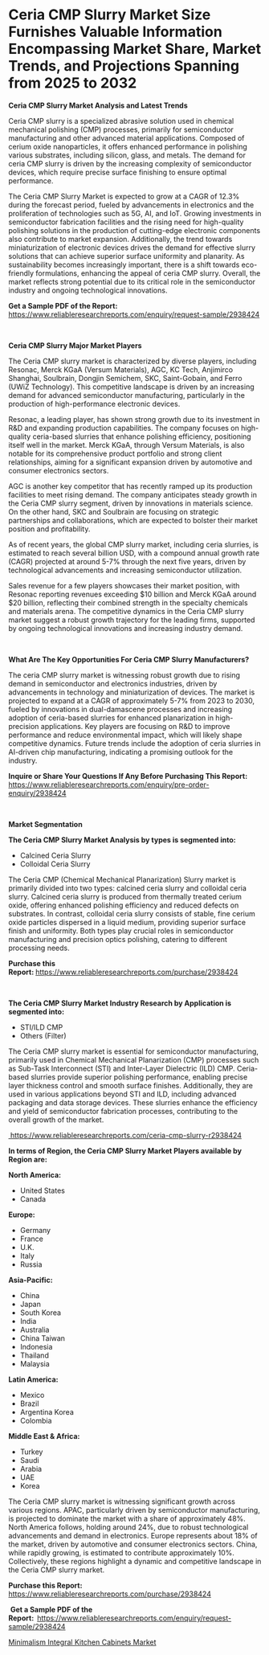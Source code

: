 <p><h1>Ceria CMP Slurry Market Size Furnishes Valuable Information Encompassing Market Share, Market Trends, and Projections Spanning from 2025 to 2032</h1></p><p><strong>Ceria CMP Slurry Market Analysis and Latest Trends</strong></p>
<p><p>Ceria CMP slurry is a specialized abrasive solution used in chemical mechanical polishing (CMP) processes, primarily for semiconductor manufacturing and other advanced material applications. Composed of cerium oxide nanoparticles, it offers enhanced performance in polishing various substrates, including silicon, glass, and metals. The demand for ceria CMP slurry is driven by the increasing complexity of semiconductor devices, which require precise surface finishing to ensure optimal performance.</p><p>The Ceria CMP Slurry Market is expected to grow at a CAGR of 12.3% during the forecast period, fueled by advancements in electronics and the proliferation of technologies such as 5G, AI, and IoT. Growing investments in semiconductor fabrication facilities and the rising need for high-quality polishing solutions in the production of cutting-edge electronic components also contribute to market expansion. Additionally, the trend towards miniaturization of electronic devices drives the demand for effective slurry solutions that can achieve superior surface uniformity and planarity. As sustainability becomes increasingly important, there is a shift towards eco-friendly formulations, enhancing the appeal of ceria CMP slurry. Overall, the market reflects strong potential due to its critical role in the semiconductor industry and ongoing technological innovations.</p></p>
<p><strong>Get a Sample PDF of the Report:&nbsp;</strong> <a href="https://www.reliableresearchreports.com/enquiry/request-sample/2938424?utm_campaign=3315&utm_medium=2&utm_source=Github&utm_content=ia&utm_term=15032025&utm_id=ceria-cmp-slurry">https://www.reliableresearchreports.com/enquiry/request-sample/2938424</a></p>
<p>&nbsp;</p>
<p><strong>Ceria CMP Slurry Major Market Players</strong></p>
<p><p>The Ceria CMP slurry market is characterized by diverse players, including Resonac, Merck KGaA (Versum Materials), AGC, KC Tech, Anjimirco Shanghai, Soulbrain, Dongjin Semichem, SKC, Saint-Gobain, and Ferro (UWiZ Technology). This competitive landscape is driven by an increasing demand for advanced semiconductor manufacturing, particularly in the production of high-performance electronic devices.</p><p>Resonac, a leading player, has shown strong growth due to its investment in R&D and expanding production capabilities. The company focuses on high-quality ceria-based slurries that enhance polishing efficiency, positioning itself well in the market. Merck KGaA, through Versum Materials, is also notable for its comprehensive product portfolio and strong client relationships, aiming for a significant expansion driven by automotive and consumer electronics sectors.</p><p>AGC is another key competitor that has recently ramped up its production facilities to meet rising demand. The company anticipates steady growth in the Ceria CMP slurry segment, driven by innovations in materials science. On the other hand, SKC and Soulbrain are focusing on strategic partnerships and collaborations, which are expected to bolster their market position and profitability.</p><p>As of recent years, the global CMP slurry market, including ceria slurries, is estimated to reach several billion USD, with a compound annual growth rate (CAGR) projected at around 5-7% through the next five years, driven by technological advancements and increasing semiconductor utilization.</p><p>Sales revenue for a few players showcases their market position, with Resonac reporting revenues exceeding $10 billion and Merck KGaA around $20 billion, reflecting their combined strength in the specialty chemicals and materials arena. The competitive dynamics in the Ceria CMP slurry market suggest a robust growth trajectory for the leading firms, supported by ongoing technological innovations and increasing industry demand.</p></p>
<p>&nbsp;</p>
<p><strong>What Are The Key Opportunities For Ceria CMP Slurry Manufacturers?</strong></p>
<p><p>The ceria CMP slurry market is witnessing robust growth due to rising demand in semiconductor and electronics industries, driven by advancements in technology and miniaturization of devices. The market is projected to expand at a CAGR of approximately 5-7% from 2023 to 2030, fueled by innovations in dual-damascene processes and increasing adoption of ceria-based slurries for enhanced planarization in high-precision applications. Key players are focusing on R&D to improve performance and reduce environmental impact, which will likely shape competitive dynamics. Future trends include the adoption of ceria slurries in AI-driven chip manufacturing, indicating a promising outlook for the industry.</p></p>
<p><strong>Inquire or Share Your Questions If Any Before Purchasing This Report:</strong> <a href="https://www.reliableresearchreports.com/enquiry/pre-order-enquiry/2938424?utm_campaign=3315&utm_medium=2&utm_source=Github&utm_content=ia&utm_term=15032025&utm_id=ceria-cmp-slurry">https://www.reliableresearchreports.com/enquiry/pre-order-enquiry/2938424</a></p>
<p>&nbsp;</p>
<p><strong>Market Segmentation</strong></p>
<p><strong>The Ceria CMP Slurry Market Analysis by types is segmented into:</strong></p>
<p><ul><li>Calcined Ceria Slurry</li><li>Colloidal Ceria Slurry</li></ul></p>
<p><p>The Ceria CMP (Chemical Mechanical Planarization) Slurry market is primarily divided into two types: calcined ceria slurry and colloidal ceria slurry. Calcined ceria slurry is produced from thermally treated cerium oxide, offering enhanced polishing efficiency and reduced defects on substrates. In contrast, colloidal ceria slurry consists of stable, fine cerium oxide particles dispersed in a liquid medium, providing superior surface finish and uniformity. Both types play crucial roles in semiconductor manufacturing and precision optics polishing, catering to different processing needs.</p></p>
<p><strong>Purchase this Report:&nbsp;</strong><a href="https://www.reliableresearchreports.com/purchase/2938424?utm_campaign=3315&utm_medium=2&utm_source=Github&utm_content=ia&utm_term=15032025&utm_id=ceria-cmp-slurry">https://www.reliableresearchreports.com/purchase/2938424</a></p>
<p>&nbsp;</p>
<p><strong>The Ceria CMP Slurry Market Industry Research by Application is segmented into:</strong></p>
<p><ul><li>STI/ILD CMP</li><li>Others (Filter)</li></ul></p>
<p><p>The Ceria CMP slurry market is essential for semiconductor manufacturing, primarily used in Chemical Mechanical Planarization (CMP) processes such as Sub-Task Interconnect (STI) and Inter-Layer Dielectric (ILD) CMP. Ceria-based slurries provide superior polishing performance, enabling precise layer thickness control and smooth surface finishes. Additionally, they are used in various applications beyond STI and ILD, including advanced packaging and data storage devices. These slurries enhance the efficiency and yield of semiconductor fabrication processes, contributing to the overall growth of the market.</p></p>
<p><a href="https://www.reliableresearchreports.com/ceria-cmp-slurry-r2938424?utm_campaign=3315&utm_medium=2&utm_source=Github&utm_content=ia&utm_term=15032025&utm_id=ceria-cmp-slurry">&nbsp;https://www.reliableresearchreports.com/ceria-cmp-slurry-r2938424</a></p>
<p><strong>In terms of Region, the Ceria CMP Slurry Market Players available by Region are:</strong></p>
<p>
    <p> <strong> North America: </strong>
        <ul>
            <li>United States</li>
            <li>Canada</li>
        </ul>
        </p> 
    <p> <strong> Europe: </strong>
        <ul>
            <li>Germany</li>
            <li>France</li>
            <li>U.K.</li>
            <li>Italy</li>
            <li>Russia</li>
        </ul>
        </p> 
    <p> <strong> Asia-Pacific: </strong>
        <ul>
            <li>China</li>
            <li>Japan</li>
            <li>South Korea</li>
            <li>India</li>
            <li>Australia</li>
            <li>China Taiwan</li>
            <li>Indonesia</li>
            <li>Thailand</li>
            <li>Malaysia</li>
        </ul>
        </p> 
    <p> <strong> Latin America: </strong>
        <ul>
            <li>Mexico</li>
            <li>Brazil</li>
            <li>Argentina Korea</li>
            <li>Colombia</li>
        </ul>
        </p> 
    <p> <strong> Middle East & Africa: </strong>
        <ul>
            <li>Turkey</li>
            <li>Saudi</li>
            <li>Arabia</li>
            <li>UAE</li>
            <li>Korea</li>
        </ul>
    </p>
    </p>
<p><p>The Ceria CMP slurry market is witnessing significant growth across various regions. APAC, particularly driven by semiconductor manufacturing, is projected to dominate the market with a share of approximately 48%. North America follows, holding around 24%, due to robust technological advancements and demand in electronics. Europe represents about 18% of the market, driven by automotive and consumer electronics sectors. China, while rapidly growing, is estimated to contribute approximately 10%. Collectively, these regions highlight a dynamic and competitive landscape in the Ceria CMP slurry market.</p></p>
<p><strong>Purchase this Report: </strong><a href="https://www.reliableresearchreports.com/purchase/2938424?utm_campaign=3315&utm_medium=2&utm_source=Github&utm_content=ia&utm_term=15032025&utm_id=ceria-cmp-slurry">https://www.reliableresearchreports.com/purchase/2938424</a></p>
<p>&nbsp;<strong>Get a Sample PDF of the Report:&nbsp;&nbsp;</strong><a href="https://www.reliableresearchreports.com/enquiry/request-sample/2938424?utm_campaign=3315&utm_medium=2&utm_source=Github&utm_content=ia&utm_term=15032025&utm_id=ceria-cmp-slurry">https://www.reliableresearchreports.com/enquiry/request-sample/2938424</a></p>
<p><strong></strong></p>
<p><p><a href="https://github.com/daphnyvashdi/Market-Research-Report-List-1/blob/main/minimalism-integral-kitchen-cabinets-market.md?utm_campaign=3315&utm_medium=2&utm_source=Github&utm_content=ia&utm_term=15032025&utm_id=ceria-cmp-slurry">Minimalism Integral Kitchen Cabinets Market</a></p></p>